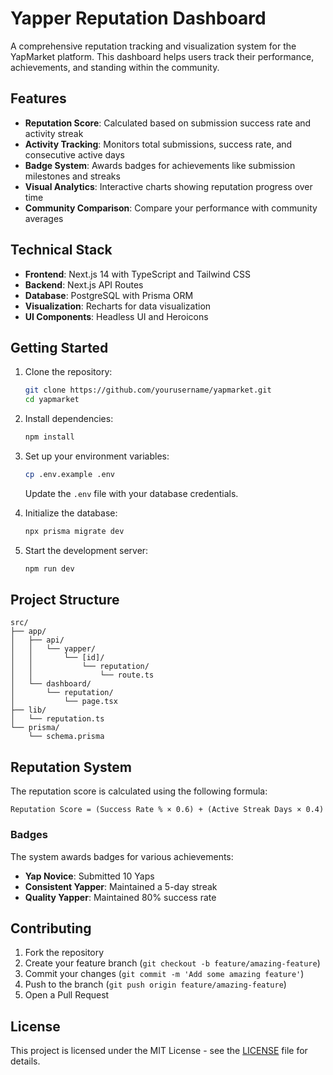 # Yapper Reputation Dashboard

A comprehensive reputation tracking and visualization system for the YapMarket platform. This dashboard helps users track their performance, achievements, and standing within the community.

## Features

- **Reputation Score**: Calculated based on submission success rate and activity streak
- **Activity Tracking**: Monitors total submissions, success rate, and consecutive active days
- **Badge System**: Awards badges for achievements like submission milestones and streaks
- **Visual Analytics**: Interactive charts showing reputation progress over time
- **Community Comparison**: Compare your performance with community averages

## Technical Stack

- **Frontend**: Next.js 14 with TypeScript and Tailwind CSS
- **Backend**: Next.js API Routes
- **Database**: PostgreSQL with Prisma ORM
- **Visualization**: Recharts for data visualization
- **UI Components**: Headless UI and Heroicons

## Getting Started

1. Clone the repository:
   ```bash
   git clone https://github.com/yourusername/yapmarket.git
   cd yapmarket
   ```

2. Install dependencies:
   ```bash
   npm install
   ```

3. Set up your environment variables:
   ```bash
   cp .env.example .env
   ```
   Update the `.env` file with your database credentials.

4. Initialize the database:
   ```bash
   npx prisma migrate dev
   ```

5. Start the development server:
   ```bash
   npm run dev
   ```

## Project Structure

```
src/
├── app/
│   ├── api/
│   │   └── yapper/
│   │       └── [id]/
│   │           └── reputation/
│   │               └── route.ts
│   └── dashboard/
│       └── reputation/
│           └── page.tsx
├── lib/
│   └── reputation.ts
└── prisma/
    └── schema.prisma
```

## Reputation System

The reputation score is calculated using the following formula:
```
Reputation Score = (Success Rate % × 0.6) + (Active Streak Days × 0.4)
```

### Badges

The system awards badges for various achievements:
- **Yap Novice**: Submitted 10 Yaps
- **Consistent Yapper**: Maintained a 5-day streak
- **Quality Yapper**: Maintained 80% success rate

## Contributing

1. Fork the repository
2. Create your feature branch (`git checkout -b feature/amazing-feature`)
3. Commit your changes (`git commit -m 'Add some amazing feature'`)
4. Push to the branch (`git push origin feature/amazing-feature`)
5. Open a Pull Request

## License

This project is licensed under the MIT License - see the [LICENSE](LICENSE) file for details.
